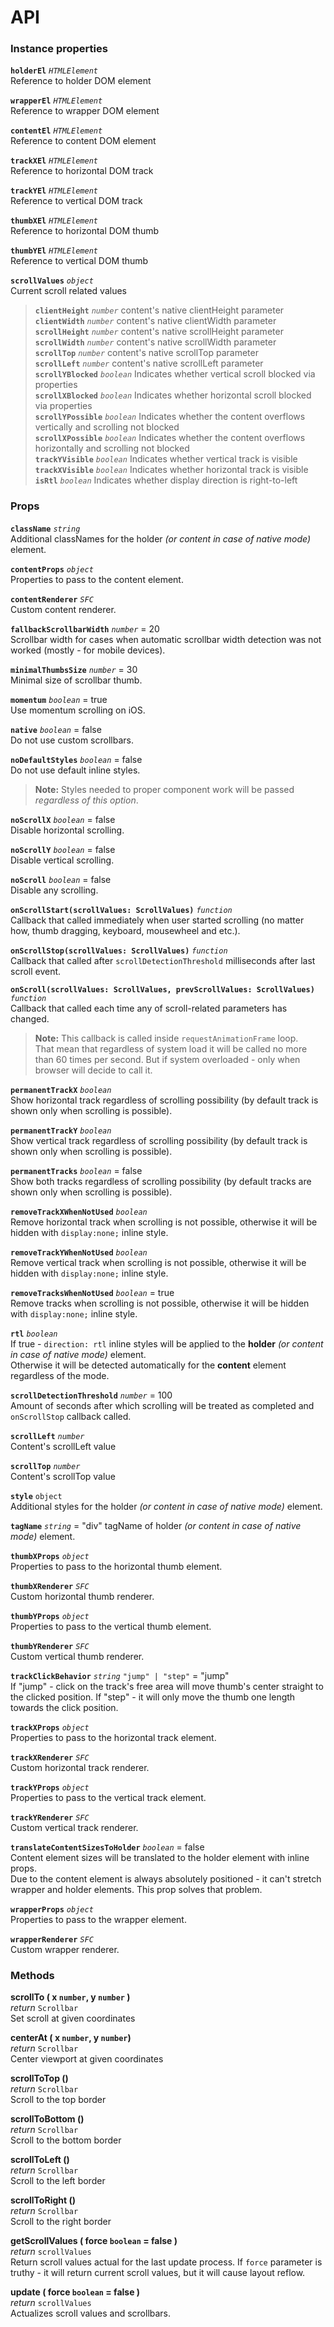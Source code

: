 # API

### Instance properties

**`holderEl`** _`HTMLElement`_  
Reference to holder DOM element

**`wrapperEl`** _`HTMLElement`_  
Reference to wrapper DOM element

**`contentEl`** _`HTMLElement`_  
Reference to content DOM element

**`trackXEl`** _`HTMLElement`_  
Reference to horizontal DOM track

**`trackYEl`** _`HTMLElement`_  
Reference to vertical DOM track

**`thumbXEl`** _`HTMLElement`_  
Reference to horizontal DOM thumb

**`thumbYEl`** _`HTMLElement`_  
Reference to vertical DOM thumb

**`scrollValues`** _`object`_  
Current scroll related values  
>**`clientHeight`** _`number`_ content's native clientHeight parameter  
>**`clientWidth`** _`number`_ content's native clientWidth parameter  
>**`scrollHeight`** _`number`_ content's native scrollHeight parameter  
>**`scrollWidth`** _`number`_ content's native scrollWidth parameter  
>**`scrollTop`** _`number`_ content's native scrollTop parameter  
>**`scrollLeft`** _`number`_ content's native scrollLeft parameter  
>**`scrollYBlocked`** _`boolean`_ Indicates whether vertical scroll blocked via properties  
>**`scrollXBlocked`** _`boolean`_ Indicates whether horizontal scroll blocked via properties  
>**`scrollYPossible`** _`boolean`_ Indicates whether the content overflows vertically and scrolling not blocked  
>**`scrollXPossible`** _`boolean`_ Indicates whether the content overflows horizontally and scrolling not blocked  
>**`trackYVisible`** _`boolean`_ Indicates whether vertical track is visible  
>**`trackXVisible`** _`boolean`_ Indicates whether horizontal track is visible  
>**`isRtl`** _`boolean`_ Indicates whether display direction is right-to-left  

### Props

**`className`** _`string`_  
Additional classNames for the holder _(or content in case of native mode)_ element.

**`contentProps`** _`object`_  
Properties to pass to the content element.

**`contentRenderer`** _`SFC`_  
Custom content renderer.

**`fallbackScrollbarWidth`** _`number`_ = 20  
Scrollbar width for cases when automatic scrollbar width detection was not worked (mostly - for mobile devices).

**`minimalThumbsSize`** _`number`_ = 30  
Minimal size of scrollbar thumb.

**`momentum`** _`boolean`_ = true  
Use momentum scrolling on iOS.

**`native`** _`boolean`_ = false  
Do not use custom scrollbars.

**`noDefaultStyles`** _`boolean`_ = false  
Do not use default inline styles.  
>**Note:** Styles needed to proper component work will be passed _regardless of this option_.

**`noScrollX`** _`boolean`_ = false  
Disable horizontal scrolling.

**`noScrollY`** _`boolean`_ = false  
Disable vertical scrolling.

**`noScroll`** _`boolean`_ = false  
Disable any scrolling.

**`onScrollStart(scrollValues: ScrollValues)`** _`function`_  
Callback that called immediately when user started scrolling (no matter how, thumb dragging, keyboard, mousewheel and etc.).

**`onScrollStop(scrollValues: ScrollValues)`** _`function`_  
Callback that called after `scrollDetectionThreshold` milliseconds after last scroll event.

**`onScroll(scrollValues: ScrollValues, prevScrollValues: ScrollValues)`** _`function`_  
Callback that called each time any of scroll-related parameters has changed.
>**Note:** This callback is called inside `requestAnimationFrame` loop.  
>That mean that regardless of system load it will be called no more than 60 times per second. But if system overloaded - only when browser will decide to call it.

**`permanentTrackX`** _`boolean`_  
Show horizontal track regardless of scrolling possibility (by default track is shown only when scrolling is possible).

**`permanentTrackY`** _`boolean`_  
Show vertical track regardless of scrolling possibility (by default track is shown only when scrolling is possible).

**`permanentTracks`** _`boolean`_ = false  
Show both tracks regardless of scrolling possibility (by default tracks are shown only when scrolling is possible).

**`removeTrackXWhenNotUsed`** _`boolean`_  
Remove horizontal track when scrolling is not possible, otherwise it will be hidden with `display:none;` inline style.

**`removeTrackYWhenNotUsed`** _`boolean`_  
Remove vertical track when scrolling is not possible, otherwise it will be hidden with `display:none;` inline style.

**`removeTracksWhenNotUsed`** _`boolean`_ = true  
Remove tracks when scrolling is not possible, otherwise it will be hidden with `display:none;` inline style.

**`rtl`** _`boolean`_  
If true - `direction: rtl` inline styles will be applied to the **holder** _(or content in case of native mode)_ element.  
Otherwise it will be detected automatically for the **content** element regardless of the mode.

**`scrollDetectionThreshold`** _`number`_ = 100  
Amount of seconds after which scrolling will be treated as completed and `onScrollStop` callback called.

**`scrollLeft`** _`number`_  
Content's scrollLeft value

**`scrollTop`** _`number`_  
Content's scrollTop value

**`style`** `object`  
Additional styles for the holder _(or content in case of native mode)_ element.

**`tagName`** _`string`_ = "div" 
tagName of holder _(or content in case of native mode)_ element.

**`thumbXProps`** _`object`_  
Properties to pass to the horizontal thumb element.

**`thumbXRenderer`** _`SFC`_  
Custom horizontal thumb renderer.

**`thumbYProps`** _`object`_  
Properties to pass to the vertical thumb element.

**`thumbYRenderer`** _`SFC`_  
Custom vertical thumb renderer.

**`trackClickBehavior`** _`string`_ `"jump" | "step"` = "jump"  
If "jump" - click on the track's free area will move thumb's center straight to the clicked position.
If "step" - it will only move the thumb one length towards the click position.

**`trackXProps`** _`object`_  
Properties to pass to the horizontal track element.

**`trackXRenderer`** _`SFC`_  
Custom horizontal track renderer.

**`trackYProps`** _`object`_  
Properties to pass to the vertical track element.

**`trackYRenderer`** _`SFC`_  
Custom vertical track renderer.

**`translateContentSizesToHolder`** _`boolean`_ = false  
Content element sizes will be translated to the holder element with inline props.  
Due to the content element is always absolutely positioned - it can't stretch wrapper and holder elements. This prop solves that problem.

**`wrapperProps`** _`object`_  
Properties to pass to the wrapper element.

**`wrapperRenderer`** _`SFC`_  
Custom wrapper renderer.


### Methods

**scrollTo ( x `number`, y `number` )**  
_return_ `Scrollbar`  
Set scroll at given coordinates

**centerAt ( x `number`, y `number`)**  
_return_ `Scrollbar`  
Center viewport at given coordinates

**scrollToTop ()**  
_return_ `Scrollbar`  
Scroll to the top border

**scrollToBottom ()**  
_return_ `Scrollbar`  
Scroll to the bottom border

**scrollToLeft ()**  
_return_ `Scrollbar`  
Scroll to the left border

**scrollToRight ()**  
_return_ `Scrollbar`  
Scroll to the right border

**getScrollValues ( force `boolean` = false )**  
_return_ `scrollValues`  
Return scroll values actual for the last update process. If `force` parameter is truthy - it will return current scroll values, but it will cause layout reflow.

**update ( force `boolean` = false )**  
_return_ `scrollValues`  
Actualizes scroll values and scrollbars.
